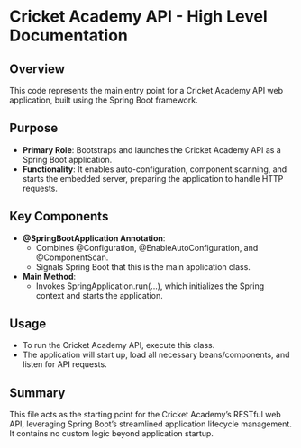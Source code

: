 # Cricket Academy API - High Level Documentation

## Overview
This code represents the main entry point for a Cricket Academy API web application, built using the Spring Boot framework.

## Purpose
- **Primary Role**: Bootstraps and launches the Cricket Academy API as a Spring Boot application.
- **Functionality**: It enables auto-configuration, component scanning, and starts the embedded server, preparing the application to handle HTTP requests.

## Key Components
- **@SpringBootApplication Annotation**: 
    - Combines @Configuration, @EnableAutoConfiguration, and @ComponentScan.
    - Signals Spring Boot that this is the main application class.
- **Main Method**:
    - Invokes SpringApplication.run(...), which initializes the Spring context and starts the application.

## Usage
- To run the Cricket Academy API, execute this class.
- The application will start up, load all necessary beans/components, and listen for API requests.

## Summary
This file acts as the starting point for the Cricket Academy’s RESTful web API, leveraging Spring Boot’s streamlined application lifecycle management. It contains no custom logic beyond application startup.